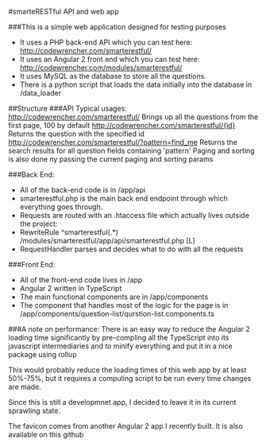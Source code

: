 #smarteRESTful API and web app

###This is a simple web application designed for testing purposes
* It uses a PHP back-end API which you can test here:
http://codewrencher.com/smarterestful/
* It uses an Angular 2 front end which you can test here:
http://codewrencher.com/modules/smarterestful/
* It uses MySQL as the database to store all the questions.
* There is a python script that loads the data initially into the database in /data_loader

##Structure
###API Typical usages:
http://codewrencher.com/smarterestful/  Brings up all the questions from the first page, 100 by default
http://codewrencher.com/smarterestful/{id}  Returns the question with the specified id
http://codewrencher.com/smarterestful/?pattern=find_me  Returns the search results for all question fields containing 'pattern'
Paging and sorting is also done ny passing the current paging and sorting params

###Back End:
* All of the back-end code is in /app/api
* smarterestful.php is the main back end endpoint through which everything goes through.
* Requests are routed with an .htaccess file which actually lives outside the project:
* RewriteRule ^smarterestful(.*) /modules/smarterestful/app/api/smarterestful.php [L]
* RequestHandler parses and decides what to do with all the requests

###Front End:
* All of the front-end code lives in /app
* Angular 2 written in TypeScript
* The main functional components are in /app/components
* The component that handles most of the logic for the page is in /app/components/question-list/qurstion-list.components.ts

###A note on performance:
There is an easy way to reduce the Angular 2 loading time significantly by pre-compling all the TypeScript into its javascript intermediaries and to minify everything and put it in a nice package using rollup

This would probably reduce the loading times of this web app by at least 50%-75%, but it requires a compuling script to be run every time changes are made.

Since this is still a developmnet app, I decided to leave it in its current sprawling state.

The favicon comes from another Angular 2 app I recently built. It is also available on this github
